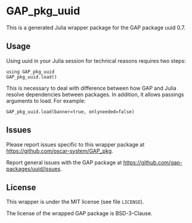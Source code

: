 # GAP_pkg_uuid

This is a generated Julia wrapper package for the GAP package uuid 0.7.

## Usage

Using uuid in your Julia session for technical reasons requires two steps:

    using GAP_pkg_uuid
    GAP_pkg_uuid.load()

This is necessary to deal with difference between how GAP and Julia
resolve dependencies between packages. In addition, it allows passings
arguments to load. For example:

    GAP_pkg_uuid.load(banner=true, onlyneeded=false)

## Issues

Please report issues specific to this wrapper package at <https://github.com/oscar-system/GAP_pkg>.

Report general issues with the GAP package at <https://github.com/gap-packages/uuid/issues>.

## License

This wrapper is under the MIT license (see file `LICENSE`).

The license of the wrapped GAP package is BSD-3-Clause.
